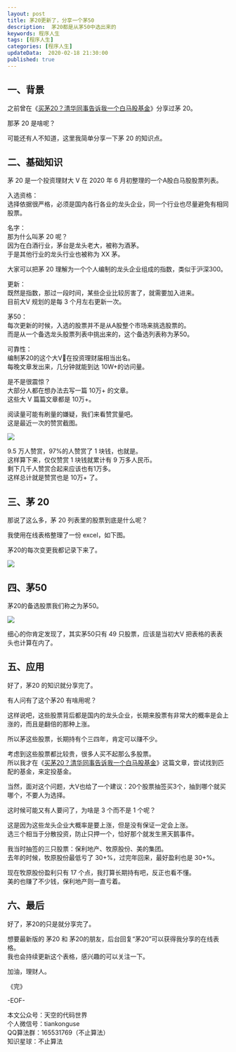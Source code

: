 ```yaml
---   
layout: post  
title: 茅20更新了，分享一个茅50    
description:  茅20都是从茅50中选出来的            
keywords: 程序人生  
tags: [程序人生]    
categories: [程序人生]  
updateData:  2020-02-18 21:30:00  
published: true  
---  
```



## 一、背景  


之前曾在《[买茅20？清华同事告诉我一个白马股基金](https://mp.weixin.qq.com/s/55223R8-K94Gu7UZYi2E0A)》分享过茅 20。  


那茅 20 是啥呢？  


可能还有人不知道，这里我简单分享一下茅 20 的知识点。  


## 二、基础知识  


茅 20 是一个投资理财大 V 在 2020 年 6 月初整理的一个A股白马股股票列表。  


入选资格：  
选择依据很严格，必须是国内各行各业的龙头企业，同一个行业也尽量避免有相同股票。  


名字：  
那为什么叫茅 20 呢？  
因为在白酒行业，茅台是龙头老大，被称为酒茅。  
于是其他行业的龙头行业也被称为 XX 茅。  


大家可以把茅 20 理解为一个个人编制的龙头企业组成的指数，类似于沪深300。  


更新：  
既然是指数，那过一段时间，某些企业比较厉害了，就需要加入进来。  
目前大V 规划的是每 3 个月左右更新一次。  


茅50：  
每次更新的时候，入选的股票并不是从A股整个市场来挑选股票的。  
而是从一个备选龙头股票列表中挑出来的，这个备选列表称为茅50。  


可靠性：  
编制茅20的这个大V在投资理财届相当出名。  
每晚文章发出来，几分钟就能到达 10W+的访问量。  


是不是很震惊？  
大部分人都在想办法去写一篇 10万+ 的文章。  
这些大 V 篇篇文章都是 10万+。  


阅读量可能有刷量的嫌疑，我们来看赞赏量吧。  
这是最近一次的赞赏截图。  


![](http://res.tiankonguse.com/images/2021/04/02/001.png)


9.5 万人赞赏，97%的人赞赏了 1 块钱，也就是。  
这样算下来，仅仅赞赏 1 块钱就累计有 9 万多人民币。  
剩下几千人赞赏合起来应该也有1万多。  
这样总计就是赞赏也是 10万+ 了。  


## 三、茅 20  


那说了这么多，茅 20 列表里的股票到底是什么呢？  


我使用在线表格整理了一份 excel，如下图。  


茅20的每次变更我都记录下来了。  


![](http://res.tiankonguse.com/images/2021/04/02/002.png)


## 四、茅50  


茅20的备选股票我们称之为茅50。  


![](http://res.tiankonguse.com/images/2021/04/02/003.png)


细心的你肯定发现了，其实茅50只有 49 只股票，应该是当初大V 把表格的表表头也计算在内了。  



## 五、应用  


好了，茅20 的知识就分享完了。  


有人问有了这个茅20 有啥用呢？  


这样说吧，这些股票背后都是国内的龙头企业，长期来股票有非常大的概率是会上涨的，而且是翻倍的那种上涨。  


所以茅这些股票，长期持有个三四年，肯定可以赚不少。  



考虑到这些股票都比较贵，很多人买不起那么多股票。  
所以我才在《[买茅20？清华同事告诉我一个白马股基金](https://mp.weixin.qq.com/s/55223R8-K94Gu7UZYi2E0A)》这篇文章，尝试找到匹配的基金，来定投基金。  


当然，面对这个问题，大V也给了一个建议：20个股票抽签买3个，抽到哪个就买哪个，不要人为选择。  


这时候可能又有人要问了，为啥是 3 个而不是 1 个呢？  


这是因为这些龙头企业大概率是要上涨，但是没有保证一定会上涨。  
选三个相当于分散投资，防止只押一个，恰好那个就发生黑天鹅事件。  


我当时抽签的三只股票：保利地产、牧原股份、美的集团。  
去年的时候，牧原股份最低亏了 30+%，过完年回来，最好盈利也是 30+%。  


现在牧原股份盈利只有 17 个点，我打算长期持有吧，反正也看不懂。  
美的也赚了不少钱，保利地产则一直亏着。  


## 六、最后  


好了，茅20的只是就分享完了。  


想要最新版的 茅20 和 茅20的朋友，后台回复“茅20”可以获得我分享的在线表格。  
我也会持续更新这个表格，感兴趣的可以关注一下。  





加油，理财人。  


《完》  


-EOF-  



本文公众号：天空的代码世界  
个人微信号：tiankonguse  
QQ算法群：165531769（不止算法）  
知识星球：不止算法  

